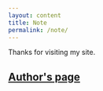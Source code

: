 ```yaml
---
layout: content
title: Note
permalink: /note/
---
```

Thanks for visiting my site.<br>

[Author's page](https://deadbeef.me/paper-jekyll-theme/)
---

